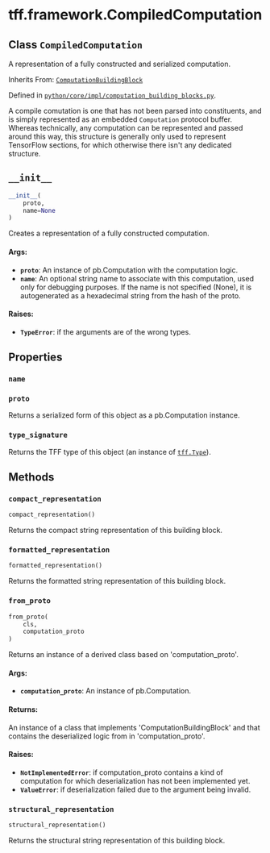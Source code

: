 <div itemscope itemtype="http://developers.google.com/ReferenceObject">
<meta itemprop="name" content="tff.framework.CompiledComputation" />
<meta itemprop="path" content="Stable" />
<meta itemprop="property" content="name"/>
<meta itemprop="property" content="proto"/>
<meta itemprop="property" content="type_signature"/>
<meta itemprop="property" content="__init__"/>
<meta itemprop="property" content="compact_representation"/>
<meta itemprop="property" content="formatted_representation"/>
<meta itemprop="property" content="from_proto"/>
<meta itemprop="property" content="structural_representation"/>
</div>

# tff.framework.CompiledComputation

## Class `CompiledComputation`

A representation of a fully constructed and serialized computation.

Inherits From:
[`ComputationBuildingBlock`](../../tff/framework/ComputationBuildingBlock.md)

Defined in
[`python/core/impl/computation_building_blocks.py`](http://github.com/tensorflow/federated/tree/master/tensorflow_federated/python/core/impl/computation_building_blocks.py).

<!-- Placeholder for "Used in" -->

A compile comutation is one that has not been parsed into constituents, and is
simply represented as an embedded `Computation` protocol buffer. Whereas
technically, any computation can be represented and passed around this way, this
structure is generally only used to represent TensorFlow sections, for which
otherwise there isn't any dedicated structure.

<h2 id="__init__"><code>__init__</code></h2>

```python
__init__(
    proto,
    name=None
)
```

Creates a representation of a fully constructed computation.

#### Args:

*   <b>`proto`</b>: An instance of pb.Computation with the computation logic.
*   <b>`name`</b>: An optional string name to associate with this computation,
    used only for debugging purposes. If the name is not specified (None), it is
    autogenerated as a hexadecimal string from the hash of the proto.

#### Raises:

*   <b>`TypeError`</b>: if the arguments are of the wrong types.

## Properties

<h3 id="name"><code>name</code></h3>

<h3 id="proto"><code>proto</code></h3>

Returns a serialized form of this object as a pb.Computation instance.

<h3 id="type_signature"><code>type_signature</code></h3>

Returns the TFF type of this object (an instance of
<a href="../../tff/Type.md"><code>tff.Type</code></a>).

## Methods

<h3 id="compact_representation"><code>compact_representation</code></h3>

```python
compact_representation()
```

Returns the compact string representation of this building block.

<h3 id="formatted_representation"><code>formatted_representation</code></h3>

```python
formatted_representation()
```

Returns the formatted string representation of this building block.

<h3 id="from_proto"><code>from_proto</code></h3>

```python
from_proto(
    cls,
    computation_proto
)
```

Returns an instance of a derived class based on 'computation_proto'.

#### Args:

*   <b>`computation_proto`</b>: An instance of pb.Computation.

#### Returns:

An instance of a class that implements 'ComputationBuildingBlock' and that
contains the deserialized logic from in 'computation_proto'.

#### Raises:

*   <b>`NotImplementedError`</b>: if computation_proto contains a kind of
    computation for which deserialization has not been implemented yet.
*   <b>`ValueError`</b>: if deserialization failed due to the argument being
    invalid.

<h3 id="structural_representation"><code>structural_representation</code></h3>

```python
structural_representation()
```

Returns the structural string representation of this building block.
